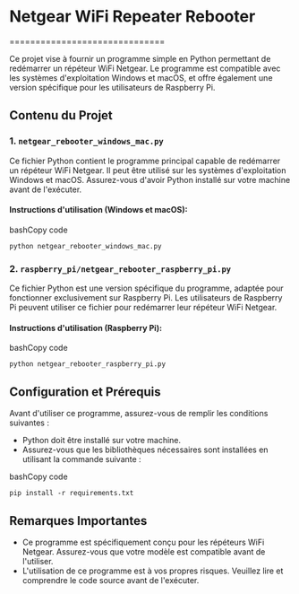 # Netgear WiFi Repeater Rebooter
==============================

Ce projet vise à fournir un programme simple en Python permettant de redémarrer un répéteur WiFi Netgear. Le programme est compatible avec les systèmes d'exploitation Windows et macOS, et offre également une version spécifique pour les utilisateurs de Raspberry Pi.

Contenu du Projet
-----------------

### 1\. `netgear_rebooter_windows_mac.py`

Ce fichier Python contient le programme principal capable de redémarrer un répéteur WiFi Netgear. Il peut être utilisé sur les systèmes d'exploitation Windows et macOS. Assurez-vous d'avoir Python installé sur votre machine avant de l'exécuter.

#### Instructions d'utilisation (Windows et macOS):

bashCopy code

`python netgear_rebooter_windows_mac.py`

### 2\. `raspberry_pi/netgear_rebooter_raspberry_pi.py`

Ce fichier Python est une version spécifique du programme, adaptée pour fonctionner exclusivement sur Raspberry Pi. Les utilisateurs de Raspberry Pi peuvent utiliser ce fichier pour redémarrer leur répéteur WiFi Netgear.

#### Instructions d'utilisation (Raspberry Pi):

bashCopy code

`python netgear_rebooter_raspberry_pi.py`

Configuration et Prérequis
--------------------------

Avant d'utiliser ce programme, assurez-vous de remplir les conditions suivantes :

*   Python doit être installé sur votre machine.
*   Assurez-vous que les bibliothèques nécessaires sont installées en utilisant la commande suivante :

bashCopy code

`pip install -r requirements.txt`

Remarques Importantes
---------------------

*   Ce programme est spécifiquement conçu pour les répéteurs WiFi Netgear. Assurez-vous que votre modèle est compatible avant de l'utiliser.
*   L'utilisation de ce programme est à vos propres risques. Veuillez lire et comprendre le code source avant de l'exécuter.
